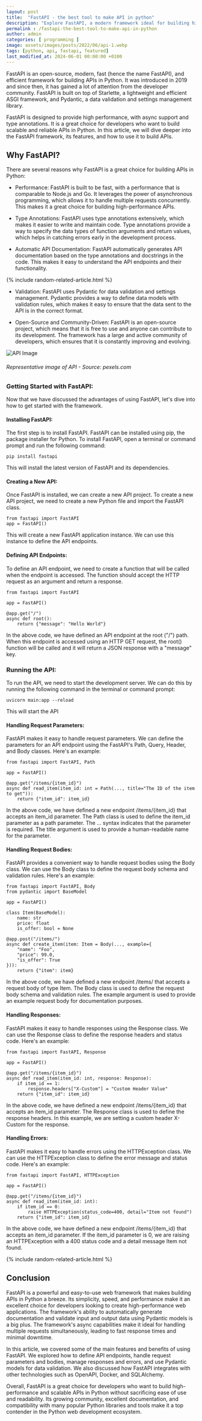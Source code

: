 ```yaml
---
layout: post
title:  "FastAPI - the best tool to make API in python"
description: "Explore FastAPI, a modern framework ideal for building high-performance APIs in Python with async support and automatic documentation."
permalink : /fastapi-the-best-tool-to-make-api-in-python
author: admin
categories: [ programming ]
image: assets/images/posts/2022/06/api-1.webp
tags: [python, api, fastapi, featured]
last_modified_at: 2024-06-01 00:00:00 +0100
---
```



FastAPI is an open-source, modern, fast (hence the name FastAPI), and efficient framework for building APIs in Python. It was introduced in 2019 and since then, it has gained a lot of attention from the developer community. FastAPI is built on top of Starlette, a lightweight and efficient ASGI framework, and Pydantic, a data validation and settings management library.

FastAPI is designed to provide high performance, with async support and type annotations. It is a great choice for developers who want to build scalable and reliable APIs in Python. In this article, we will dive deeper into the FastAPI framework, its features, and how to use it to build APIs.

## Why FastAPI?

There are several reasons why FastAPI is a great choice for building APIs in Python:

- Performance: FastAPI is built to be fast, with a performance that is comparable to Node.js and Go. It leverages the power of asynchronous programming, which allows it to handle multiple requests concurrently. This makes it a great choice for building high-performance APIs.

- Type Annotations: FastAPI uses type annotations extensively, which makes it easier to write and maintain code. Type annotations provide a way to specify the data types of function arguments and return values, which helps in catching errors early in the development process.

- Automatic API Documentation: FastAPI automatically generates API documentation based on the type annotations and docstrings in the code. This makes it easy to understand the API endpoints and their functionality.

{% include random-related-article.html %}

- Validation: FastAPI uses Pydantic for data validation and settings management. Pydantic provides a way to define data models with validation rules, which makes it easy to ensure that the data sent to the API is in the correct format.

- Open-Source and Community-Driven: FastAPI is an open-source project, which means that it is free to use and anyone can contribute to its development. The framework has a large and active community of developers, which ensures that it is constantly improving and evolving.

![API Image](assets/images/posts/2022/06/api-2.webp "API Image")
###### *Representative image of API - Source: pexels.com*

### Getting Started with FastAPI:

Now that we have discussed the advantages of using FastAPI, let's dive into how to get started with the framework.

#### Installing FastAPI:
The first step is to install FastAPI. FastAPI can be installed using pip, the package installer for Python. To install FastAPI, open a terminal or command prompt and run the following command: 

    pip install fastapi

This will install the latest version of FastAPI and its dependencies.



#### Creating a New API:
Once FastAPI is installed, we can create a new API project. To create a new API project, we need to create a new Python file and import the FastAPI class.

    from fastapi import FastAPI
    app = FastAPI()
    
This will create a new FastAPI application instance. We can use this instance to define the API endpoints.

#### Defining API Endpoints:
To define an API endpoint, we need to create a function that will be called when the endpoint is accessed. The function should accept the HTTP request as an argument and return a response.
    
    from fastapi import FastAPI

    app = FastAPI()

    @app.get("/")
    async def root():
        return {"message": "Hello World"}
    
In the above code, we have defined an API endpoint at the root ("/") path. When this endpoint is accessed using an HTTP GET request, the root() function will be called and it will return a JSON response with a "message" key.

### Running the API:
To run the API, we need to start the development server. We can do this by running the following command in the terminal or command prompt:

    uvicorn main:app --reload

This will start the API

#### Handling Request Parameters:
FastAPI makes it easy to handle request parameters. We can define the parameters for an API endpoint using the FastAPI's Path, Query, Header, and Body classes. Here's an example:

    from fastapi import FastAPI, Path

    app = FastAPI()

    @app.get("/items/{item_id}")
    async def read_item(item_id: int = Path(..., title="The ID of the item to get")):
        return {"item_id": item_id}
        
In the above code, we have defined a new endpoint /items/{item_id} that accepts an item_id parameter. The Path class is used to define the item_id parameter as a path parameter. The ... syntax indicates that the parameter is required. The title argument is used to provide a human-readable name for the parameter.

#### Handling Request Bodies:
FastAPI provides a convenient way to handle request bodies using the Body class. We can use the Body class to define the request body schema and validation rules. Here's an example:

    from fastapi import FastAPI, Body
    from pydantic import BaseModel

    app = FastAPI()

    class Item(BaseModel):
        name: str
        price: float
        is_offer: bool = None

    @app.post("/items/")
    async def create_item(item: Item = Body(..., example={
        "name": "Foo",
        "price": 99.0,
        "is_offer": True
    })):
        return {"item": item}

In the above code, we have defined a new endpoint /items/ that accepts a request body of type Item. The Body class is used to define the request body schema and validation rules. The example argument is used to provide an example request body for documentation purposes.

#### Handling Responses:
FastAPI makes it easy to handle responses using the Response class. We can use the Response class to define the response headers and status code. Here's an example:

    from fastapi import FastAPI, Response

    app = FastAPI()

    @app.get("/items/{item_id}")
    async def read_item(item_id: int, response: Response):
        if item_id == 1:
            response.headers["X-Custom"] = "Custom Header Value"
        return {"item_id": item_id}

In the above code, we have defined a new endpoint /items/{item_id} that accepts an item_id parameter. The Response class is used to define the response headers. In this example, we are setting a custom header X-Custom for the response.

#### Handling Errors:
FastAPI makes it easy to handle errors using the HTTPException class. We can use the HTTPException class to define the error message and status code. Here's an example:

    from fastapi import FastAPI, HTTPException

    app = FastAPI()

    @app.get("/items/{item_id}")
    async def read_item(item_id: int):
        if item_id == 0:
            raise HTTPException(status_code=400, detail="Item not found")
        return {"item_id": item_id}

In the above code, we have defined a new endpoint /items/{item_id} that accepts an item_id parameter. If the item_id parameter is 0, we are raising an HTTPException with a 400 status code and a detail message Item not found.

{% include random-related-article.html %}

## Conclusion
FastAPI is a powerful and easy-to-use web framework that makes building APIs in Python a breeze. Its simplicity, speed, and performance make it an excellent choice for developers looking to create high-performance web applications. The framework's ability to automatically generate documentation and validate input and output data using Pydantic models is a big plus. The framework's async capabilities make it ideal for handling multiple requests simultaneously, leading to fast response times and minimal downtime.

In this article, we covered some of the main features and benefits of using FastAPI. We explored how to define API endpoints, handle request parameters and bodies, manage responses and errors, and use Pydantic models for data validation. We also discussed how FastAPI integrates with other technologies such as OpenAPI, Docker, and SQLAlchemy.

Overall, FastAPI is a great choice for developers who want to build high-performance and scalable APIs in Python without sacrificing ease of use and readability. Its growing community, excellent documentation, and compatibility with many popular Python libraries and tools make it a top contender in the Python web development ecosystem.
